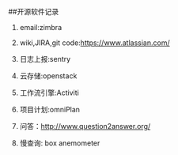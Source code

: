 
##开源软件记录

1. email:zimbra

2. wiki,JIRA,git code:https://www.atlassian.com/

3. 日志上报:sentry

4. 云存储:openstack 

5. 工作流引擎:Activiti

6. 项目计划:omniPlan

7. 问答：http://www.question2answer.org/

8. 慢查询: box anemometer
